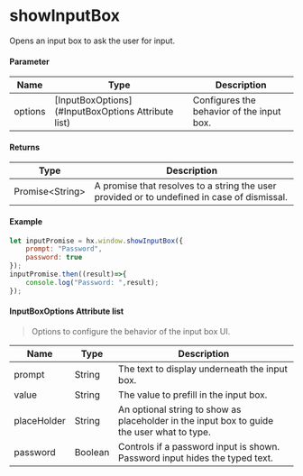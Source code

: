 # showInputBox

Opens an input box to ask the user for input.

#### Parameter

|Name	|Type							|Description			|
|--			|--									|--				|
|options	|[InputBoxOptions](#InputBoxOptions Attribute list)|Configures the behavior of the input box.	|

#### Returns

|Type				|Description			|
|--						|--				|
|Promise&lt;String&gt;	|A promise that resolves to a string the user provided or to undefined in case of dismissal.	|

#### Example

```javascript
let inputPromise = hx.window.showInputBox({
    prompt: "Password",
    password: true
});
inputPromise.then((result)=>{
    console.log("Password: ",result);
});
```

#### InputBoxOptions Attribute list

> Options to configure the behavior of the input box UI.

|Name		|Type	|Description						|
|--			|--			|--							|
|prompt		|String		|The text to display underneath the input box.				|
|value		|String		|The value to prefill in the input box.			|
|placeHolder|String		|An optional string to show as placeholder in the input box to guide the user what to type.	|
|password	|Boolean	|Controls if a password input is shown. Password input hides the typed text.		|
